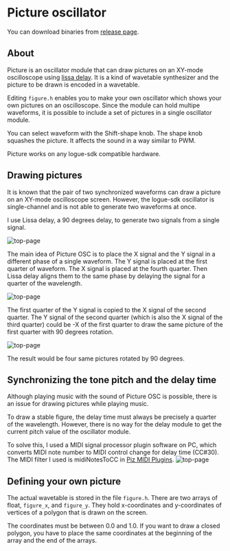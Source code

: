 # Picture oscillator

You can download binaries from [release page](https://github.com/boochow/picture/releases).

## About
Picture is an oscillator module that can draw pictures on an XY-mode oscilloscope using [lissa delay](https://github.com/boochow/lissa). It is a kind of wavetable synthesizer and the picture to be drawn is encoded in a wavetable.

Editing `figure.h` enables you to make your own oscillator which shows your own pictures on an oscilloscope. 
Since the module can hold multipe waveforms, it is possible to include a set of pictures in a single oscillator module.

You can select waveform with the Shift-shape knob.
The shape knob squashes the picture. It affects the sound in a way similar to PWM.

Picture works on any logue-sdk compatible hardware.

## Drawing pictures

It is known that the pair of two synchronized waveforms can draw a picture on an XY-mode oscilloscope screen. However, the logue-sdk oscillator is single-channel and is not able to generate two waveforms at once. 

I use Lissa delay, a 90 degrees delay, to generate two signals from a single signal.

![top-page](https://raw.githubusercontent.com/boochow/picture/images/fig1.png)

The main idea of Picture OSC is to place the X signal and the Y signal in a different phase of a single waveform. 
The Y signal is placed at the first quarter of waveform. The X signal is placed at the fourth quarter.
Then Lissa delay aligns them to the same phase by delaying the signal for a quarter of the wavelength.

![top-page](https://raw.githubusercontent.com/boochow/picture/images/fig2.png)

The first quarter of the Y signal is copied to the X signal of the second quarter. 
The Y signal of the second quarter (which is also the X signal of the third quarter) could be -X of the first quarter to draw the same picture of the first quarter with 90 degrees rotation.

![top-page](https://raw.githubusercontent.com/boochow/picture/images/fig3.png)

The result would be four same pictures rotated by 90 degrees.

## Synchronizing the tone pitch and the delay time

Although playing music with the sound of Picture OSC is possible, there is an issue for drawing pictures while playing music.

To draw a stable figure, the delay time must always be precisely a quarter of the wavelength. However, there is no way for the delay module to get the current pitch value of the oscillator module.

To solve this, I used a MIDI signal processor plugin software on PC, which converts MIDI note number to MIDI control change for delay time (CC#30).
The MIDI filter I used is midiNotesToCC in [Piz MIDI Plugins](https://www.kvraudio.com/forum/viewtopic.php?t=300566).
![top-page](https://raw.githubusercontent.com/boochow/picture/images/fig4.png)

## Defining your own picture

The actual wavetable is stored in the file `figure.h`. There are two arrays of float, `figure_x`, and `figure_y`. They hold x-coordinates and y-coordinates of  vertices of a polygon that is drawn on the screen.

The coordinates must be between 0.0 and 1.0. If you want to draw a closed polygon, you have to place the same coordinates at the beginning of the array and the end of the arrays.


